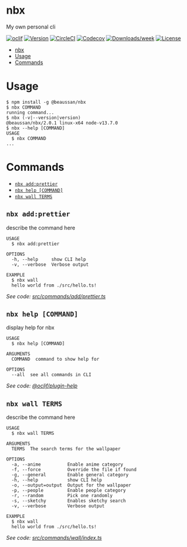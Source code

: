 # nbx

My own personal cli

[![oclif](https://img.shields.io/badge/cli-oclif-brightgreen.svg)](https://oclif.io)
[![Version](https://img.shields.io/npm/v/nbx.svg)](https://npmjs.org/package/nbx)
[![CircleCI](https://circleci.com/gh/beaussart/nbx/tree/master.svg?style=shield)](https://circleci.com/gh/beaussan/nbx/tree/master)
[![Codecov](https://codecov.io/gh/beaussan/nbx/branch/master/graph/badge.svg)](https://codecov.io/gh/beaussan/nbx)
[![Downloads/week](https://img.shields.io/npm/dw/nbx.svg)](https://npmjs.org/package/nbx)
[![License](https://img.shields.io/npm/l/nbx.svg)](https://github.com/beaussan/nbx/blob/master/package.json)

<!-- toc -->

- [nbx](#nbx)
- [Usage](#usage)
- [Commands](#commands)
  <!-- tocstop -->

# Usage

<!-- usage -->

```sh-session
$ npm install -g @beaussan/nbx
$ nbx COMMAND
running command...
$ nbx (-v|--version|version)
@beaussan/nbx/2.0.1 linux-x64 node-v13.7.0
$ nbx --help [COMMAND]
USAGE
  $ nbx COMMAND
...
```

<!-- usagestop -->

# Commands

<!-- commands -->

- [`nbx add:prettier`](#nbx-addprettier)
- [`nbx help [COMMAND]`](#nbx-help-command)
- [`nbx wall TERMS`](#nbx-wall-terms)

## `nbx add:prettier`

describe the command here

```
USAGE
  $ nbx add:prettier

OPTIONS
  -h, --help     show CLI help
  -v, --verbose  Verbose output

EXAMPLE
  $ nbx wall
  hello world from ./src/hello.ts!
```

_See code: [src/commands/add/prettier.ts](https://github.com/beaussan/nbx/blob/v2.0.1/src/commands/add/prettier.ts)_

## `nbx help [COMMAND]`

display help for nbx

```
USAGE
  $ nbx help [COMMAND]

ARGUMENTS
  COMMAND  command to show help for

OPTIONS
  --all  see all commands in CLI
```

_See code: [@oclif/plugin-help](https://github.com/oclif/plugin-help/blob/v2.2.3/src/commands/help.ts)_

## `nbx wall TERMS`

describe the command here

```
USAGE
  $ nbx wall TERMS

ARGUMENTS
  TERMS  The search terms for the wallpaper

OPTIONS
  -a, --anime          Enable anime category
  -f, --force          Override the file if found
  -g, --general        Enable general category
  -h, --help           show CLI help
  -o, --output=output  Output for the wallpaper
  -p, --people         Enable people category
  -r, --random         Pick one randomly
  -s, --sketchy        Enables sketchy search
  -v, --verbose        Verbose output

EXAMPLE
  $ nbx wall
  hello world from ./src/hello.ts!
```

_See code: [src/commands/wall/index.ts](https://github.com/beaussan/nbx/blob/v2.0.1/src/commands/wall/index.ts)_

<!-- commandsstop -->
